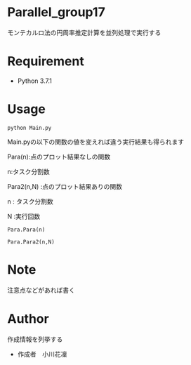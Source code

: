 # Parallel_group17

モンテカルロ法の円周率推定計算を並列処理で実行する

 
# Requirement
  
* Python 3.7.1
 
# Usage
```
python Main.py
```
Main.pyの以下の関数の値を変えれば違う実行結果も得られます

Para(n):点のプロット結果なしの関数

n:タスク分割数 

Para2(n,N)  :点のプロット結果ありの関数

n           : タスク分割数 

N           :実行回数

```
Para.Para(n)

Para.Para2(n,N)
```
 
# Note
 
注意点などがあれば書く
 
# Author
 
作成情報を列挙する
 
* 作成者　小川花凜

